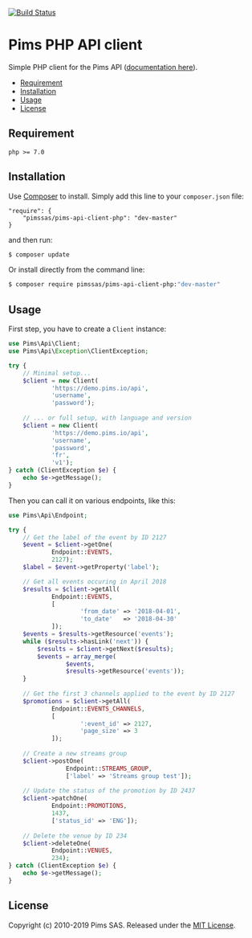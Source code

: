 
[![Build Status](https://travis-ci.org/pimssas/pims-api-client-php.svg?branch=master)](https://travis-ci.org/pimssas/pims-api-client-php)  
  
Pims PHP API client  
=========================  
  
Simple PHP client for the Pims API ([documentation here](http://api.pims.io)).  
  
* [Requirement](#requirement)    
* [Installation](#installation)
* [Usage](#usage)
* [License](#license)

Requirement
-----

```
php >= 7.0
```


Installation
-----

Use [Composer](https://getcomposer.org/) to install. Simply add this line to your `composer.json` file:
```
"require": {
	"pimssas/pims-api-client-php": "dev-master"
}
```
and then run:
```bash
$ composer update 
```

Or install directly from the command line:  
```bash
$ composer require pimssas/pims-api-client-php:"dev-master"
```


Usage
-----

First step, you have to create a `Client` instance:
```php
use Pims\Api\Client;
use Pims\Api\Exception\ClientException;

try {
	// Minimal setup...
	$client = new Client(
			'https://demo.pims.io/api',
			'username',
			'password');
    
	// ... or full setup, with language and version
	$client = new Client(
			'https://demo.pims.io/api',
			'username',
			'password',
			'fr',
			'v1');
} catch (ClientException $e) {
	echo $e->getMessage();
}
```

Then you can call it on various endpoints, like this:
```php
use Pims\Api\Endpoint;

try {
	// Get the label of the event by ID 2127
	$event = $client->getOne(
			Endpoint::EVENTS,
			2127);
	$label = $event->getProperty('label');

	// Get all events occuring in April 2018
	$results = $client->getAll(
			Endpoint::EVENTS,
			[
					'from_date'	=> '2018-04-01',
					'to_date' 	=> '2018-04-30'
			]);
	$events = $results->getResource('events');
	while ($results->hasLink('next')) {
		$results = $client->getNext($results);
		$events = array_merge(
				$events,
				$results->getResource('events'));
	}
    
	// Get the first 3 channels applied to the event by ID 2127
	$promotions = $client->getAll(
			Endpoint::EVENTS_CHANNELS,
			[
					':event_id'	=> 2127, 
					'page_size'	=> 3
			]);
    
	// Create a new streams group
	$client->postOne(
				Endpoint::STREAMS_GROUP,
				['label' => 'Streams group test']);
           		
	// Update the status of the promotion by ID 2437
	$client->patchOne(
			Endpoint::PROMOTIONS,
			1437,
			['status_id' => 'ENG']);
    
	// Delete the venue by ID 234
	$client->deleteOne(
			Endpoint::VENUES,
			234);
} catch (ClientException $e) {
	echo $e->getMessage();
}
```

License
-------

Copyright (c) 2010-2019 Pims SAS.
Released under the [MIT License](https://github.com/pimssas/pims-api-client-php/blob/master/LICENSE).